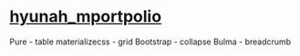# [hyunah_mportpolio](https://stellar-druid-82180f.netlify.app)
Pure - table
materializecss - grid
Bootstrap - collapse
Bulma - breadcrumb
